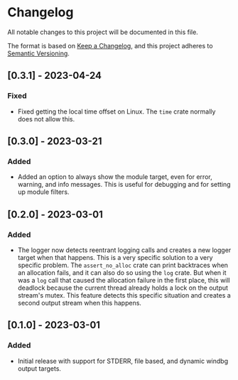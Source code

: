 # Changelog

All notable changes to this project will be documented in this file.

The format is based on [Keep a Changelog](https://keepachangelog.com/en/1.0.0/),
and this project adheres to [Semantic
Versioning](https://semver.org/spec/v2.0.0.html).

## [0.3.1] - 2023-04-24

### Fixed

- Fixed getting the local time offset on Linux. The `time` crate normally does
  not allow this.

## [0.3.0] - 2023-03-21

### Added

- Added an option to always show the module target, even for error, warning, and
  info messages. This is useful for debugging and for setting up module filters.

## [0.2.0] - 2023-03-01

### Added

- The logger now detects reentrant logging calls and creates a new logger target
  when that happens. This is a very specific solution to a very specific
  problem. The `assert_no_alloc` crate can print backtraces when an allocation
  fails, and it can also do so using the `log` crate. But when it was a `log`
  call that caused the allocation failure in the first place, this will deadlock
  because the current thread already holds a lock on the output stream's mutex.
  This feature detects this specific situation and creates a second output
  stream when this happens.

## [0.1.0] - 2023-03-01

### Added

- Initial release with support for STDERR, file based, and dynamic windbg output
  targets.
